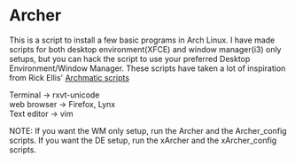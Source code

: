 # Archer
This is a script to install a few basic programs in Arch Linux. I have made scripts for both desktop environment(XFCE) and window manager(i3) only setups, but you can hack the script to use your preferred Desktop Environment/Window Manager. 
These scripts have taken a lot of inspiration from Rick Ellis' <a href="https://github.com/rickellis/ArchMatic">Archmatic scripts</a>

Terminal -> rxvt-unicode<br>
web browser -> Firefox, Lynx<br>
Text editor -> vim<br>

NOTE: If you want the WM only setup, run the Archer and the Archer_config scripts. If you want the DE setup, run the xArcher and the xArcher_config scripts.
